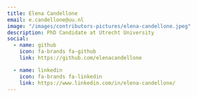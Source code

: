 ```yaml
---
title: Elena Candellone
email: e.candellone@uu.nl
image: "/images/contributors-pictures/elena-candellone.jpeg"
description: PhD Candidate at Utrecht University
social:
  - name: github
    icon: fa-brands fa-github
    link: https://github.com/elenacandellone

  - name: linkedin
    icon: fa-brands fa-linkedin
    link: https://www.linkedin.com/in/elena-candellone/
---
```


